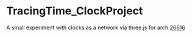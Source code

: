 # TracingTime_ClockProject
A small experiment with clocks as a network via three.js for arch [26616](https://tracingtime.studio/)

